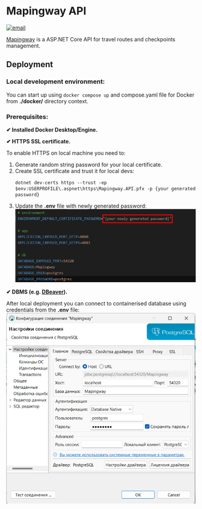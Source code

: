 # Mapingway API

[![email](https://img.shields.io/badge/Contact_the-Author-8A2BE2)](mailto:maksim.pytiel.00@gmail.com)

[Mapingway](https://github.com/bl4z1ng/mapingway-api) is a ASP.NET Core API for travel routes and checkpoints management.

## Deployment

### Local development environment:

You can start up using `docker compose up` and compose.yaml file for Docker from **./docker/** directory context.

### Prerequisites:

**✔ Installed Docker Desktop/Engine.**

**✔ HTTPS SSL certificate.**

To enable HTTPS on local machine you need to:

1. Generate random string password for your local certificate.
2. Create SSL certificate and trust it for local devs:
   ```
   dotnet dev-certs https --trust -ep $env:USERPROFILE\.aspnet\https\Mapingway.API.pfx -p {your generated password}
   ```
3. Update the **.env** file with newly generated password:
![certificate-local-ssl-password.png](.github/readmecontent/certificate-local-ssl-password.png)

**✔ DBMS (e.g. [DBeaver](https://dbeaver.io/download/)).**

After local deployment you can connect to containerised database using credentials from the **.env** file:
![localdb-connection.png](.github/readmecontent/localdb-connection.png)